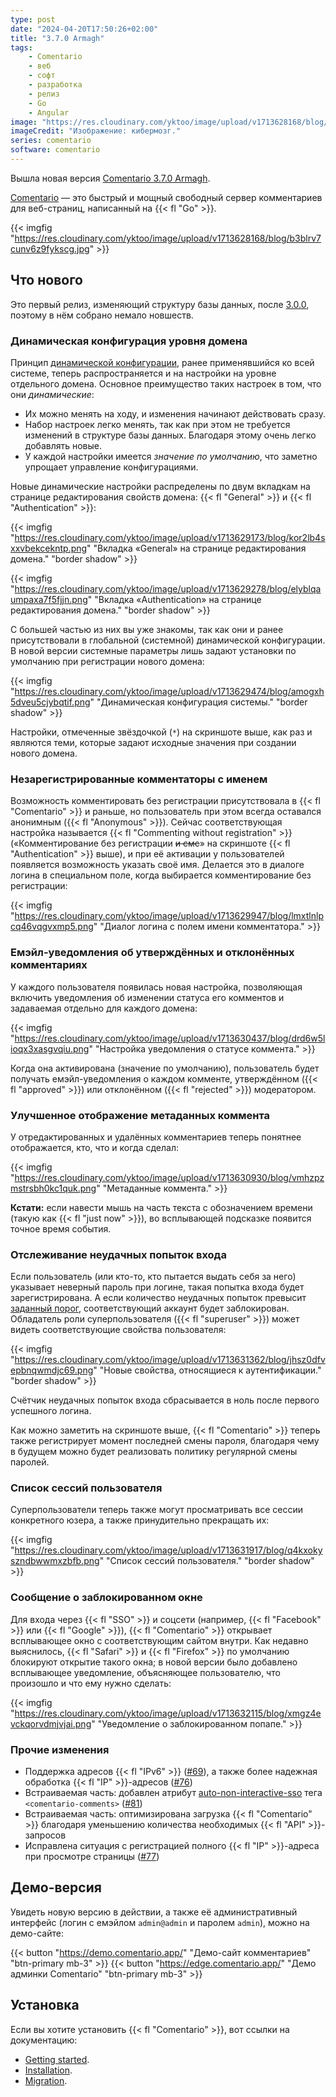 ```yaml
---
type: post
date: "2024-04-20T17:50:26+02:00"
title: "3.7.0 Armagh"
tags:
    - Comentario
    - веб
    - софт
    - разработка
    - релиз
    - Go
    - Angular
image: "https://res.cloudinary.com/yktoo/image/upload/v1713628168/blog/b3blrv7cunv6z9fykscg.jpg"
imageCredit: "Изображение: кибермозг."
series: comentario
software: comentario
---
```


Вышла новая версия [Comentario 3.7.0 Armagh](https://gitlab.com/comentario/comentario/-/releases/v3.7.0).

[Comentario](/software/comentario) — это быстрый и мощный свободный сервер комментариев для веб-страниц, написанный на {{< fl "Go" >}}.

{{< imgfig "https://res.cloudinary.com/yktoo/image/upload/v1713628168/blog/b3blrv7cunv6z9fykscg.jpg" >}}

## Что нового

Это первый релиз, изменяющий структуру базы данных, после [3.0.0](0880), поэтому в нём собрано немало новшеств.

<!--more-->

### Динамическая конфигурация уровня домена

Принцип [динамической конфигурации](https://docs.comentario.app/en/configuration/backend/dynamic/), ранее применявшийся ко всей системе, теперь распространяется и на настройки на уровне отдельного домена. Основное преимущество таких настроек в том, что они *динамические*:

* Их можно менять на ходу, и изменения начинают действовать сразу.
* Набор настроек легко менять, так как при этом не требуется изменений в структуре базы данных. Благодаря этому очень легко добавлять новые.
* У каждой настройки имеется *значение по умолчанию*, что заметно упрощает управление конфигурациями.

Новые динамические настройки распределены по двум вкладкам на странице редактирования свойств домена: {{< fl "General" >}} и {{< fl "Authentication" >}}:

{{< imgfig "https://res.cloudinary.com/yktoo/image/upload/v1713629173/blog/kor2lb4sxxvbekcekntp.png" "Вкладка «General»  на странице редактирования домена." "border shadow" >}}

{{< imgfig "https://res.cloudinary.com/yktoo/image/upload/v1713629278/blog/elyblqaumpaxa7f5fjjn.png" "Вкладка «Authentication»  на странице редактирования домена." "border shadow" >}}

С большей частью из них вы уже знакомы, так как они и ранее присутствовали в глобальной (системной) динамической конфигурации. В новой версии системные параметры лишь задают установки по умолчанию при регистрации нового домена:

{{< imgfig "https://res.cloudinary.com/yktoo/image/upload/v1713629474/blog/amogxh5dveu5cjybqtif.png" "Динамическая конфигурация системы." "border shadow" >}}

Настройки, отмеченные звёздочкой (`*`) на скриншоте выше, как раз и являются теми, которые задают исходные значения при создании нового домена.

### Незарегистрированные комментаторы с именем

Возможность комментировать без регистрации присутствовала в {{< fl "Comentario" >}} и раньше, но пользователь при этом всегда оставался анонимным ({{< fl "Anonymous" >}}). Сейчас соответствующая настройка называется {{< fl "Commenting without registration" >}} («Комментирование без регистрации ~~и смс~~» на скриншоте {{< fl "Authentication" >}} выше), и при её активации у пользователей появляется возможность указать своё имя. Делается это в диалоге логина в специальном поле, когда выбирается комментирование без регистрации:

{{< imgfig "https://res.cloudinary.com/yktoo/image/upload/v1713629947/blog/lmxtlnlpcq46vqgvxmp5.png" "Диалог логина с полем имени комментатора." >}}

### Емэйл-уведомления об утверждённых и отклонённых комментариях

У каждого пользователя появилась новая настройка, позволяющая включить уведомления об изменении статуса его комментов и задаваемая отдельно для каждого домена:

{{< imgfig "https://res.cloudinary.com/yktoo/image/upload/v1713630437/blog/drd6w5lioqx3xasgvqiu.png" "Настройка уведомления о статусе коммента." >}}

Когда она активирована (значение по умолчанию), пользователь будет получать емэйл-уведомления о каждом комменте, утверждённом ({{< fl "approved" >}}) или отклонённом ({{< fl "rejected" >}}) модератором.

### Улучшенное отображение метаданных коммента

У отредактированных и удалённых комментариев теперь понятнее отображается, кто, что и когда сделал:

{{< imgfig "https://res.cloudinary.com/yktoo/image/upload/v1713630930/blog/vmhzpzmstrsbh0kc1quk.png" "Метаданные коммента." >}}

**Кстати:** если навести мышь на часть текста с обозначением времени (такую как {{< fl "just now" >}}), во всплывающей подсказке появится точное время события.

### Отслеживание неудачных попыток входа

Если пользователь (или кто-то, кто пытается выдать себя за него) указывает неверный пароль при логине, такая попытка входа будет зарегистрирована. А если количество неудачных попыток превысит [заданный порог](https://docs.comentario.app/en/configuration/backend/dynamic/auth.login.local.maxattempts/), соответствующий аккаунт будет заблокирован. Обладатель роли суперпользователя ({{< fl "superuser" >}}) может видеть соответствующие свойства пользователя:

{{< imgfig "https://res.cloudinary.com/yktoo/image/upload/v1713631362/blog/jhsz0dfvepbnqwmdjc69.png" "Новые свойства, относящиеся к аутентификации." "border shadow" >}}

Счётчик неудачных попыток входа сбрасывается в ноль после первого успешного логина.

Как можно заметить на скриншоте выше, {{< fl "Comentario" >}} теперь также регистрирует момент последней смены пароля, благодаря чему в будущем можно будет реализовать политику регулярной смены паролей.

### Список сессий пользователя

Суперпользователи теперь также могут просматривать все сессии конкретного юзера, а также принудительно прекращать их:

{{< imgfig "https://res.cloudinary.com/yktoo/image/upload/v1713631917/blog/q4kxokyszndbwwmxzbfb.png" "Список сессий пользователя." "border shadow" >}}

### Сообщение о заблокированном окне

Для входа через {{< fl "SSO" >}} и соцсети (например, {{< fl "Facebook" >}} или {{< fl "Google" >}}), {{< fl "Comentario" >}} открывает всплывающее окно с соответствующим сайтом внутри. Как недавно выяснилось, {{< fl "Safari" >}} и {{< fl "Firefox" >}} по умолчанию блокируют открытие такого окна; в новой версии было добавлено всплывающее уведомление, объясняющее пользователю, что произошло и что ему нужно сделать:

{{< imgfig "https://res.cloudinary.com/yktoo/image/upload/v1713632115/blog/xmgz4evckqorvdmjvjai.png" "Уведомление о заблокированном попапе." >}}

### Прочие изменения

* Поддержка адресов {{< fl "IPv6" >}} ([#69](https://gitlab.com/comentario/comentario/-/issues/69)), а также более надежная обработка {{< fl "IP" >}}-адресов ([#76](https://gitlab.com/comentario/comentario/-/issues/76))
* Встраиваемая часть: добавлен атрибут [auto-non-interactive-sso](https://docs.comentario.app/en/configuration/embedding/comments-tag/auto-non-interactive-sso/) тега `<comentario-comments>` ([#81](https://gitlab.com/comentario/comentario/-/issues/81))
* Встраиваемая часть: оптимизирована загрузка {{< fl "Comentario" >}} благодаря уменьшению количества необходимых {{< fl "API" >}}-запросов
* Исправлена ситуация с регистрацией полного {{< fl "IP" >}}-адреса при просмотре страницы ([#77](https://gitlab.com/comentario/comentario/-/issues/77))

## Демо-версия

Увидеть новую версию в действии, а также её административный интерфейс (логин с емэйлом `admin@admin` и паролем `admin`), можно на демо-сайте:

{{< button "https://demo.comentario.app/" "Демо-сайт комментариев" "btn-primary mb-3" >}}
{{< button "https://edge.comentario.app/" "Демо админки Comentario" "btn-primary mb-3" >}}

## Установка

Если вы хотите установить {{< fl "Comentario" >}}, вот ссылки на документацию:

* [Getting started](https://docs.comentario.app/en/getting-started/).
* [Installation](https://docs.comentario.app/en/installation/).
* [Migration](https://docs.comentario.app/en/installation/migration/).
